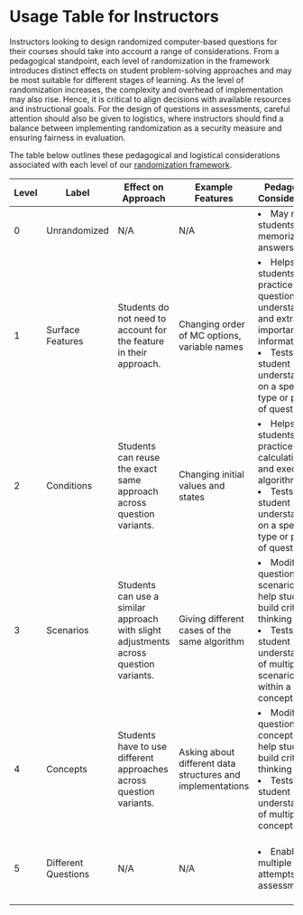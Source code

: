 # Usage Table for Instructors
Instructors looking to design randomized computer-based questions for their courses should take into account a range of considerations. From a pedagogical standpoint, each level of randomization in the framework introduces distinct effects on student problem-solving approaches and may be most suitable for different stages of learning. As the level of randomization increases, the complexity and overhead of implementation may also rise. Hence, it is critical to align decisions with available resources and instructional goals. For the design of questions in assessments, careful attention should also be given to logistics, where instructors should find a balance between implementing randomization as a security measure and ensuring fairness in evaluation.

The table below outlines these pedagogical and logistical considerations associated with each level of our [randomization framework](https://github.com/open-resources/randomization_framework/blob/main/framework.md).

| Level | Label | Effect on Approach | Example Features | Pedagogical Considerations | Logistical Considerations |
| - | - | - | - | - | - |
| 0 | Unrandomized | N/A | N/A | <li>May result in students memorizing answers.</li> | <li>Offers weakest exam security.</li> | |
| 1 | Surface Features | Students do not need to account for the feature in their approach. | Changing order of MC options, variable names | <li>Helps students practice question understanding and extract important information.</li> <li>Tests student understanding on a specific type or pattern of question.</li> | <li>Discourages answer sharing within exam room.</li>|
| 2 | Conditions | Students can reuse the exact same approach across question variants.  | Changing initial values and states | <li>Helps students practice calculations and execute algorithms.</li> <li>Tests student understanding on a specific type or pattern of question.</li> | <li>Discourages answer sharing within the exam room.</li> |
| 3 | Scenarios | Students can use a similar approach with slight adjustments across question variants. | Giving different cases of the same algorithm | <li>Modifies question scenarios to help students build critical thinking skills.</li> <li>Tests student understanding of multiple scenarios within a concept.</li> | <li>Protects against meaningful information leak.</li> <li>May lead to a slight variance in difficulty. </li>
| 4 | Concepts | Students have to use different approaches across question variants. | Asking about different data structures and implementations | <li>Modifies question concepts to help students build critical thinking skills.</li> <li>Tests student understanding of multiple concepts.</li> | <li>Protects against meaningful information leak.</li> <li>May lead to a moderate variance in difficulty.</li> |
| 5 | Different Questions | N/A | N/A | <li>Enables multiple attempts of assessments.</li> | <li>Offers strongest exam security.</li><li>May lead to a wide variance in difficulty.</li>|
